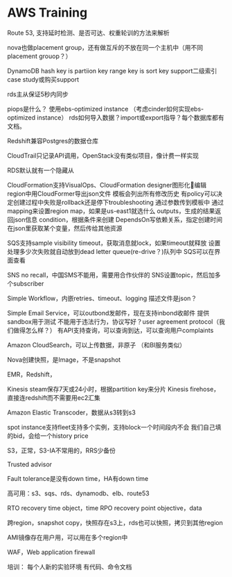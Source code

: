 # AWS Training

Route 53, 支持延时检测、是否可达、权重轮训的方法来解析


nova也做placement group，还有做互斥的不放在同一个主机中（用不同placement grouop？）




DynamoDB
hash key is partiion key
range key is sort key
support二级索引
case study或购买support


rds主从保证5秒内同步


piops是什么？
使用ebs-optimized instance
（考虑cinder如何实现ebs-optimized instance）
rds如何导入数据？import或export指导？每个数据库都有文档。

Redshift兼容Postgres的数据仓库



CloudTrail只记录API调用，OpenStack没有类似项目，像计费一样实现


RDS默认就有一个隐藏从


CloudFormation支持VisualOps、CloudFormation designer图形化编辑
region中用CloudFormer导出json文件
模板会列出所有修改历史
有policy可以决定创建过程中失败是rollback还是停下troubleshooting
通过参数传到模板中
通过mapping来设置region map，如果是us-east1就选什么
outputs，生成的结果返回json信息
condition，根据条件来创建
DependsOn写依赖关系，指定创建时间
在json里获取某个变量，然后传给其他资源




SQS支持sample
visibility timeout，获取消息就lock，如果timeout就释放
设置处理多少次失败就自动放到dead letter queue(re-drive？)队列中SQS可以在界面查看
SNS no recall，中国SMS不能用，需要用合作伙伴的
SNS设置topic，然后加多个subscriberSimple Workflow，内嵌retries、timeout、logging
描述文件是json？

Simple Email Service，可以outbond发邮件，现在支持inbond收邮件
提供sandbox用于测试
不能用于违法行为，协议写好？user agreement protocol（我们做得怎么样？）
有API支持查询，可以查询到达，可以查询用户complaints

Amazon CloudSearch，可以上传数据，非原子
（和BI服务类似）


Nova创建快照，是Image，不是snapshot



EMR，Redshift，

Kinesis steam保存7天或24小时，根据partition key来分片
Kinesis firehose，直接连redshift而不需要用ec2汇集

Amazon Elastic Transcoder，数据从s3转到s3


spot instance支持fleet支持多个实例，支持block一个时间段内不会
我们自己填的bid，会给一个history price


S3，正常，S3-IA不常用的，RRS少备份


Trusted advisor


Fault tolerance是没有down time，HA有down time


高可用：s3、sqs、rds、dynamodb、elb、route53

RTO recovery time object，time
RPO recovery point objective，data


跨region，snapshot copy，快照存在s3上，rds也可以快照，拷贝到其他region

AMI镜像存在用户用，可以用在多个region中

WAF，Web application firewall




培训：
每个人新的实验环境
有代码、命令文档



